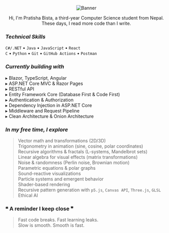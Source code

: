 <p align="center">
  <img src="Banners/Banner.png" alt="Banner" />
</p>

<p align="center">
  Hi, I'm Pratisha Bista, a third-year Computer Science student from Nepal.<br>
  These days, I read more code than I write.<br>
</p>

### *Technical Skills*

`C#/.NET` • `Java` • `JavaScript` • `React`  
`C` • `Python` • `Git` • `GitHub Actions` • `Postman`

### *Currently building with*
▸ Blazor, TypeScript, Angular  
▸ ASP.NET Core MVC & Razor Pages  
▸ RESTful API  
▸ Entity Framework Core (Database First & Code First)  
▸ Authentication & Authorization  
▸ Dependency Injection in ASP.NET Core  
▸ Middleware and Request Pipeline  
▸ Clean Architecture & Onion Architecture

### *In my free time, I explore*
> Vector math and transformations (2D/3D)  
> Trigonometry in animation (sine, cosine, polar coordinates)  
> Recursive algorithms & fractals (L-systems, Mandelbrot sets)  
> Linear algebra for visual effects (matrix transformations)  
> Noise & randomness (Perlin noise, Brownian motion)  
> Parametric equations & polar graphs  
> Sound-reactive visualizations  
> Particle systems and emergent behavior  
> Shader-based rendering  
> Recursive pattern generation with `p5.js`, `Canvas API`, `Three.js`, `GLSL`  
> Ethical AI

### ❝ A reminder I keep close ❞
> Fast code breaks. Fast learning leaks.  
> Slow is smooth. Smooth is fast.
